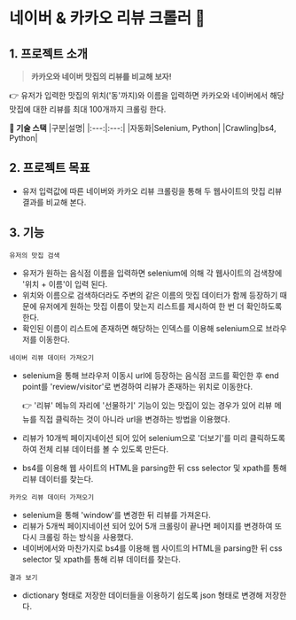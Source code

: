 # 네이버 & 카카오 리뷰 크롤러 :mag_right:

## **1. 프로젝트 소개**

> **카카오와 네이버 맛집의 리뷰를 비교해 보자!**

👉 유저가 입력한 맛집의 위치('동'까지)와 이름을 입력하면 카카오와 네이버에서 해당 맛집에 대한 리뷰를 최대 100개까지 크롤링 한다.

**🚀 기술 스택**
|구분|설명|
|:---:|:---:|
|자동화|Selenium, Python|
|Crawling|bs4, Python|

## **2. 프로젝트 목표**

- 유저 입력값에 따른 네이버와 카카오 리뷰 크롤링을 통해 두 웹사이트의 맛집 리뷰 결과를 비교해 본다.

## **3. 기능**

`유저의 맛집 검색`

- 유저가 원하는 음식점 이름을 입력하면 selenium에 의해 각 웹사이트의 검색창에 '위치 + 이름'이 입력 된다.
- 위치와 이름으로 검색하더라도 주변의 같은 이름의 맛집 데이터가 함께 등장하기 때문에 유저에게 원하는 맛집 이름이 맞는지 리스트를 제시하여 한 번 더 확인하도록 한다.
- 확인된 이름이 리스트에 존재하면 해당하는 인덱스를 이용해 selenium으로 브라우저를 이동한다.

`네이버 리뷰 데이터 가져오기`

- selenium을 통해 브라우저 이동시 url에 등장하는 음식점 코드를 확인한 후 end point를 'review/visitor'로 변경하여 리뷰가 존재하는 위치로 이동한다.

  👉 '리뷰' 메뉴의 자리에 '선물하기' 기능이 있는 맛집이 있는 경우가 있어 리뷰 메뉴를 직접 클릭하는 것이 아니라 url을 변경하는 방법을 이용했다.

- 리뷰가 10개씩 페이지네이션 되어 있어 selenium으로 '더보기'를 미리 클릭하도록 하여 전체 리뷰 데이터를 볼 수 있도록 만든다.
- bs4를 이용해 웹 사이트의 HTML을 parsing한 뒤 css selector 및 xpath를 통해 리뷰 데이터를 찾는다.

`카카오 리뷰 데이터 가져오기`

- selenium을 통해 'window'를 변경한 뒤 리뷰를 가져온다.
- 리뷰가 5개씩 페이지네이션 되어 있어 5개 크롤링이 끝나면 페이지를 변경하여 또 다시 크롤링 하는 방식을 사용했다.
- 네이버에서와 마찬가지로 bs4를 이용해 웹 사이트의 HTML을 parsing한 뒤 css selector 및 xpath를 통해 리뷰 데이터를 찾는다.

`결과 보기`

- dictionary 형태로 저장한 데이터들을 이용하기 쉽도록 json 형태로 변경해 저장한다.
